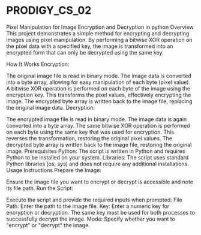# PRODIGY_CS_02
Pixel Manipulation for Image Encryption and Decryption in python
Overview
This project demonstrates a simple method for encrypting and decrypting images using pixel manipulation. By performing a bitwise XOR operation on the pixel data with a specified key, the image is transformed into an encrypted form that can only be decrypted using the same key.

How It Works
Encryption:

The original image file is read in binary mode.
The image data is converted into a byte array, allowing for easy manipulation of each byte (pixel value).
A bitwise XOR operation is performed on each byte of the image using the encryption key. This transforms the pixel values, effectively encrypting the image.
The encrypted byte array is written back to the image file, replacing the original image data.
Decryption:

The encrypted image file is read in binary mode.
The image data is again converted into a byte array.
The same bitwise XOR operation is performed on each byte using the same key that was used for encryption. This reverses the transformation, restoring the original pixel values.
The decrypted byte array is written back to the image file, restoring the original image.
Prerequisites
Python: The script is written in Python and requires Python to be installed on your system.
Libraries: The script uses standard Python libraries (os, sys) and does not require any additional installations.
Usage Instructions
Prepare the Image:

Ensure the image file you want to encrypt or decrypt is accessible and note its file path.
Run the Script:

Execute the script and provide the required inputs when prompted:
File Path: Enter the path to the image file.
Key: Enter a numeric key for encryption or decryption. The same key must be used for both processes to successfully decrypt the image.
Mode: Specify whether you want to "encrypt" or "decrypt" the image.
